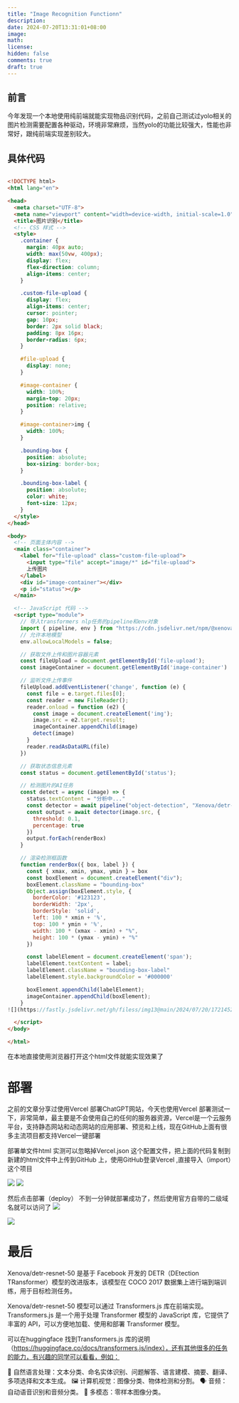 ```yaml
---
title: "Image Recognition Functionn"
description: 
date: 2024-07-20T13:31:01+08:00
image: 
math: 
license: 
hidden: false
comments: true
draft: true
---
```


## 前言
今年发现一个本地使用纯前端就能实现物品识别代码，之前自己测试过yolo相关的图片检测需要配置各种驱动，环境非常麻烦，当然yolo的功能比较强大，性能也非常好，跟纯前端实现差别较大。



## 具体代码

```html

<!DOCTYPE html>
<html lang="en">

<head>
  <meta charset="UTF-8">
  <meta name="viewport" content="width=device-width, initial-scale=1.0">
  <title>图片识别</title>
  <!-- CSS 样式 -->
  <style>
    .container {
      margin: 40px auto;
      width: max(50vw, 400px);
      display: flex;
      flex-direction: column;
      align-items: center;
    }

    .custom-file-upload {
      display: flex;
      align-items: center;
      cursor: pointer;
      gap: 10px;
      border: 2px solid black;
      padding: 8px 16px;
      border-radius: 6px;
    }

    #file-upload {
      display: none;
    }

    #image-container {
      width: 100%;
      margin-top: 20px;
      position: relative;
    }

    #image-container>img {
      width: 100%;
    }

    .bounding-box {
      position: absolute;
      box-sizing: border-box;
    }

    .bounding-box-label {
      position: absolute;
      color: white;
      font-size: 12px;
    }
  </style>
</head>

<body>
  <!-- 页面主体内容 -->
  <main class="container">
    <label for="file-upload" class="custom-file-upload">
      <input type="file" accept="image/*" id="file-upload">
      上传图片
    </label>
    <div id="image-container"></div>
    <p id="status"></p>
  </main>

  <!-- JavaScript 代码 -->
  <script type="module">
    // 导入transformers nlp任务的pipeline和env对象
    import { pipeline, env } from "https://cdn.jsdelivr.net/npm/@xenova/transformers@2.6.0"
    // 允许本地模型
    env.allowLocalModels = false;

    // 获取文件上传和图片容器元素
    const fileUpload = document.getElementById('file-upload');
    const imageContainer = document.getElementById('image-container')

    // 监听文件上传事件
    fileUpload.addEventListener('change', function (e) {
      const file = e.target.files[0];
      const reader = new FileReader();
      reader.onload = function (e2) {
        const image = document.createElement('img');
        image.src = e2.target.result;
        imageContainer.appendChild(image)
        detect(image)
      }
      reader.readAsDataURL(file)
    })

    // 获取状态信息元素
    const status = document.getElementById('status');

    // 检测图片的AI任务
    const detect = async (image) => {
      status.textContent = "分析中..."
      const detector = await pipeline("object-detection", "Xenova/detr-resnet-50")
      const output = await detector(image.src, {
        threshold: 0.1,
        percentage: true
      })
      output.forEach(renderBox)
    }

    // 渲染检测框函数
    function renderBox({ box, label }) {
      const { xmax, xmin, ymax, ymin } = box
      const boxElement = document.createElement("div");
      boxElement.className = "bounding-box"
      Object.assign(boxElement.style, {
        borderColor: '#123123',
        borderWidth: '2px',
        borderStyle: 'solid',
        left: 100 * xmin + '%',
        top: 100 * ymin + '%',
        width: 100 * (xmax - xmin) + "%",
        height: 100 * (ymax - ymin) + "%"
      })

      const labelElement = document.createElement('span');
      labelElement.textContent = label;
      labelElement.className = "bounding-box-label"
      labelElement.style.backgroundColor = '#000000'

      boxElement.appendChild(labelElement);
      imageContainer.appendChild(boxElement);
    }
![](https://fastly.jsdelivr.net/gh/filess/img13@main/2024/07/20/1721452050971-d50a17f8-e4ca-46f0-81bd-7c35c5917acf.png)

  </script>
</body>

</html>

```
在本地直接使用浏览器打开这个html文件就能实现效果了




# 部署
之前的文章分享过使用Vercel 部署ChatGPT网站，今天也使用Vercel 部署测试一下，非常简单，最主要是不会使用自己的任何的服务器资源，Vercel是一个云服务平台，支持静态网站和动态网站的应用部署、预览和上线，现在GitHub上面有很多主流项目都支持Vercel一键部署

部署单文件html 实测可以忽略掉Vercel.json 这个配置文件，把上面的代码复制到新建的html文件中上传到GitHub 上，使用GitHub登录Vercel ,直接导入（import）这个项目

![](C:/Users/15549/Pictures/文章图片/图片识别/Snipaste_2024-07-20_14-06-13.png)
![](C:/Users/15549/Pictures/文章图片/图片识别/Snipaste_2024-07-20_14-06-30.png)


然后点击部署（deploy） 不到一分钟就部署成功了，然后使用官方自带的二级域名就可以访问了
![](C:/Users/15549/Pictures/文章图片/图片识别/Snipaste_2024-07-20_14-08-20.png)

![](C:/Users/15549/Pictures/文章图片/图片识别/Snipaste_2024-07-20_14-10-07.png)

# 最后


Xenova/detr-resnet-50 是基于 Facebook 开发的 DETR（DEtection TRansformer）模型的改进版本，该模型在 COCO 2017 数据集上进行端到端训练，用于目标检测任务。

Xenova/detr-resnet-50 模型可以通过 Transformers.js 库在前端实现。
Transformers.js 是一个用于处理 Transformer 模型的 JavaScript 库，它提供了丰富的 API，可以方便地加载、使用和部署 Transformer 模型。

可以在huggingface 找到Transformers.js 库的说明（https://huggingface.co/docs/transformers.js/index），还有其他很多的任务的能力，有兴趣的同学可以看看，例如：

📝 自然语言处理：文本分类、命名实体识别、问题解答、语言建模、摘要、翻译、多项选择和文本生成。
🖼️ 计算机视觉：图像分类、物体检测和分割。
🗣️ 音频：自动语音识别和音频分类。
🐙 多模态：零样本图像分类。






